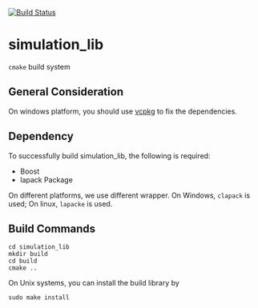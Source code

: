 [![Build Status](https://api.travis-ci.com/zhaofeng-shu33/simulation_fim.svg?branch=master)](https://travis-ci.com/zhaofeng-shu33/simulation_fim/)

# simulation_lib

`cmake` build system

## General Consideration

On windows platform, you should use [vcpkg](https://github.com/Microsoft/vcpkg) to fix the dependencies. 

## Dependency
To successfully build simulation_lib, the following is required:


* Boost
* lapack Package

On different platforms, we use different wrapper. On Windows, `clapack` is used;
On linux, `lapacke` is used.

## Build Commands
```shell
cd simulation_lib
mkdir build
cd build
cmake ..
```

On Unix systems, you can install the build library by
```shell
sudo make install
```

